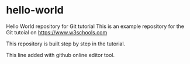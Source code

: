 # hello-world
Hello World repository for Git tutorial
This is an example repository for the Git tutoial on https://www.w3schools.com

This repository is built step by step in the tutorial.

This line added with github online editor tool.

